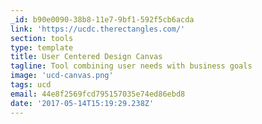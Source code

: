 ```yaml
---
_id: b90e0090-38b8-11e7-9bf1-592f5cb6acda
link: 'https://ucdc.therectangles.com/'
section: tools
type: template
title: User Centered Design Canvas
tagline: Tool combining user needs with business goals
image: 'ucd-canvas.png'
tags: ucd
email: 44e8f2569fcd795157035e74ed86ebd8
date: '2017-05-14T15:19:29.238Z'
---
```

